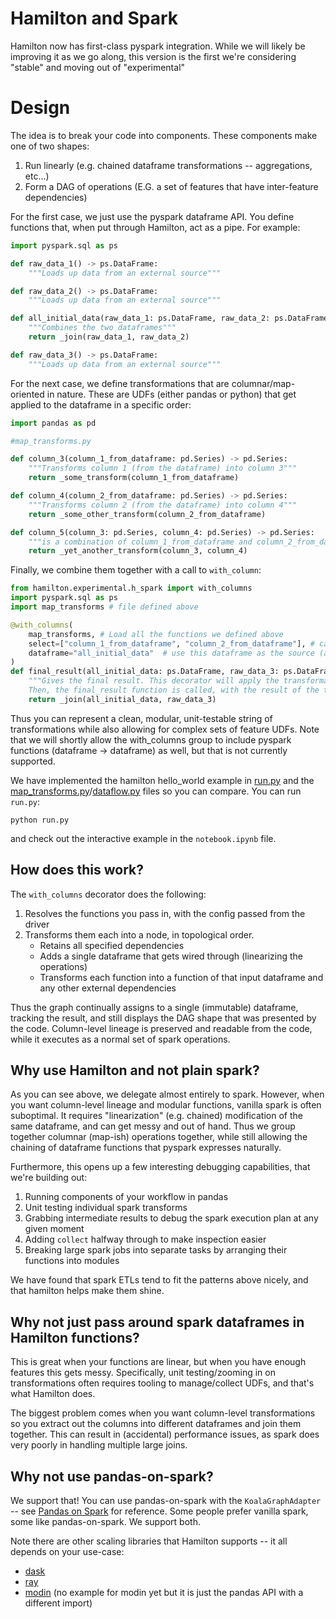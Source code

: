 # Hamilton and Spark

Hamilton now has first-class pyspark integration. While we will likely be improving it as we go along,
this version is the first we're considering "stable" and moving out of "experimental"

# Design

The idea is to break your code into components. These components make one of two shapes:

1. Run linearly (e.g. chained dataframe transformations -- aggregations, etc...)
2. Form a DAG of operations (E.G. a set of features that have inter-feature dependencies)

For the first case, we just use the pyspark dataframe API. You define functions that, when put
through Hamilton, act as a pipe. For example:

```python
import pyspark.sql as ps

def raw_data_1() -> ps.DataFrame:
    """Loads up data from an external source"""

def raw_data_2() -> ps.DataFrame:
    """Loads up data from an external source"""

def all_initial_data(raw_data_1: ps.DataFrame, raw_data_2: ps.DataFrame) -> ps.DataFrame:
    """Combines the two dataframes"""
    return _join(raw_data_1, raw_data_2)

def raw_data_3() -> ps.DataFrame:
    """Loads up data from an external source"""
```

For the next case, we define transformations that are columnar/map-oriented in nature.
These are UDFs (either pandas or python) that get applied to the dataframe in a specific order:

```python
import pandas as pd

#map_transforms.py

def column_3(column_1_from_dataframe: pd.Series) -> pd.Series:
    """Transforms column 1 (from the dataframe) into column 3"""
    return _some_transform(column_1_from_dataframe)

def column_4(column_2_from_dataframe: pd.Series) -> pd.Series:
    """Transforms column 2 (from the dataframe) into column 4"""
    return _some_other_transform(column_2_from_dataframe)

def column_5(column_3: pd.Series, column_4: pd.Series) -> pd.Series:
    """is a combination of column_1_from_dataframe and column_2_from_dataframe"""
    return _yet_another_transform(column_3, column_4)
```

Finally, we combine them together with a call to `with_column`:

```python
from hamilton.experimental.h_spark import with_columns
import pyspark.sql as ps
import map_transforms # file defined above

@with_columns(
    map_transforms, # Load all the functions we defined above
    select=["column_1_from_dataframe", "column_2_from_dataframe"], # calculate these
    dataframe="all_initial_data"  # use this dataframe as the source (and inject the result into the final_result function
)
def final_result(all_initial_data: ps.DataFrame, raw_data_3: ps.DataFrame) -> ps.DataFrame:
    """Gives the final result. This decorator will apply the transformations in the order.
    Then, the final_result function is called, with the result of the transformations passed in."""
    return _join(all_initial_data, raw_data_3)
```

Thus you can represent a clean, modular, unit-testable string of transformations while also allowing for
complex sets of feature UDFs. Note that we will shortly allow the with_columns group to include pyspark
functions (dataframe -> dataframe) as well, but that is not currently supported.

We have implemented the hamilton hello_world example in [run.py](run.py) and the [map_transforms.py](map_transforms.py)/[dataflow.py](dataflow.py) files
so you can compare. You can run `run.py`:

`python run.py`

and check out the interactive example in the `notebook.ipynb` file.

## How does this work?

The `with_columns` decorator does the following:
1. Resolves the functions you pass in, with the config passed from the driver
2. Transforms them each into a node, in topological order.
   - Retains all specified dependencies
   - Adds a single dataframe that gets wired through (linearizing the operations)
   - Transforms each function into a function of that input dataframe and any other external dependencies

Thus the graph continually assigns to a single (immutable) dataframe, tracking the result, and still displays the DAG shape
that was presented by the code. Column-level lineage is preserved and readable from the code, while it executes as a
normal set of spark operations.

## Why use Hamilton and not plain spark?

As you can see above, we delegate almost entirely to spark. However, when you want column-level lineage and modular functions,
vanilla spark is often suboptimal. It requires "linearization" (e.g. chained) modification of the same dataframe, and can
get messy and out of hand. Thus we group together columnar (map-ish) operations together, while still allowing the
chaining of dataframe functions that pyspark expresses naturally.

Furthermore, this opens up a few interesting debugging capabilities, that we're building out:
1. Running components of your workflow in pandas
2. Unit testing individual spark transforms
3. Grabbing intermediate results to debug the spark execution plan at any given moment
4. Adding `collect` halfway through to make inspection easier
5. Breaking large spark jobs into separate tasks by arranging their functions into modules

We have found that spark ETLs tend to fit the patterns above nicely, and that hamilton helps make them shine.

## Why not just pass around spark dataframes in Hamilton functions?

This is great when your functions are linear, but when you have enough features this gets messy. Specifically,
unit testing/zooming in on transformations often requires tooling to manage/collect UDFs, and that's what Hamilton does.

The biggest problem comes when you want column-level transformations so you extract out the columns into different dataframes
and join them together. This can result in (accidental) performance issues, as spark does very poorly in handling multiple
large joins.

## Why not use pandas-on-spark?

We support that! You can use pandas-on-spark with the `KoalaGraphAdapter` -- see [Pandas on Spark](../pandas_on_spark/README.md) for reference.
Some people prefer vanilla spark, some like pandas-on-spark. We support both.

Note there are other scaling libraries that Hamilton supports -- it all depends on your use-case:

- [dask](../../dask/README.md)
- [ray](../../ray/README.md)
- [modin](https://github.com/modin-project/modin) (no example for modin yet but it is just the pandas API with a different import)
